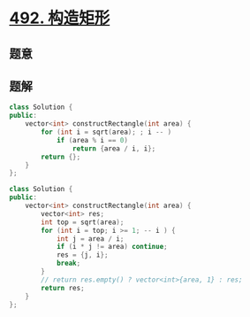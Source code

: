 #  [492. 构造矩形](https://leetcode.cn/problems/construct-the-rectangle/)

## 题意



## 题解



```c++
class Solution {
public:
    vector<int> constructRectangle(int area) {
        for (int i = sqrt(area); ; i -- )
            if (area % i == 0)
                return {area / i, i};
        return {};
    }
};

class Solution {
public:
    vector<int> constructRectangle(int area) {
        vector<int> res;
        int top = sqrt(area);
        for (int i = top; i >= 1; -- i ) {
            int j = area / i;
            if (i * j != area) continue;
            res = {j, i};
            break;
        }
        // return res.empty() ? vector<int>{area, 1} : res;
        return res;
    }
};
```



```python3

```

